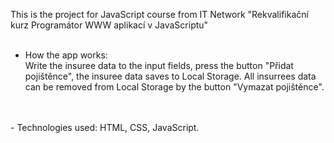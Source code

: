 This is the project for JavaScript course from IT Network "Rekvalifikační kurz Programátor WWW aplikací v JavaScriptu"
<br />
<br />
- How the app works: <br />
Write the insuree data to the input fields, press the button "Přidat pojištěnce", the insuree data saves to Local Storage.
All insurrees data can be removed from Local Storage by the button "Vymazat pojištěnce".
<br />
<br />
- Technologies used: 
HTML, CSS, JavaScript. 

 
 

